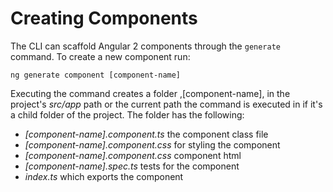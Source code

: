 # Creating Components

The CLI can scaffold Angular 2 components through the `generate` command. To create a new component run:

`ng generate component [component-name]`

Executing the command creates a folder ,[component-name], in the project's *src/app* path or the current path the command is executed in if it's a child folder of the project. The folder has the following:

- *[component-name].component.ts* the component class file
- *[component-name].component.css* for styling the component
- *[component-name].component.css* component html
- *[component-name].spec.ts* tests for the component
- *index.ts* which exports the component